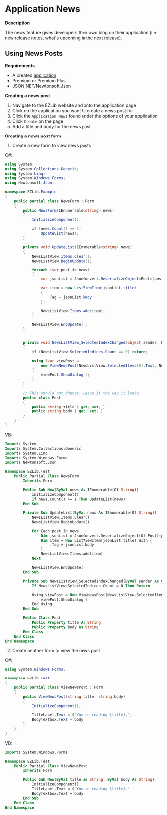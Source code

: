 # Application News

**Description**

The news feature gives developers their own blog on their application (i.e. new release notes, what's upcoming in the next release).

## Using News Posts

__Requirements__
* A created [application](https://ezlib.io/apps/new)
* Premium or Premium Plus
* JSON.NET/Newtonsoft.Json

__Creating a news post__
1. Navigate to the EZLib website and onto the application page
2. Click on the application you want to create a news post for
3. Click the `Application News` found under the options of your application
4. Click `Create` on the page
5. Add a title and body for the news post

__Creating a news post form__
1. Create a new form to view news posts

C#:
```csharp
using System;
using System.Collections.Generic;
using System.Linq;
using System.Windows.Forms;
using Newtonsoft.Json;

namespace EZLib.Example
{
    public partial class NewsForm : Form
    {
        public NewsForm(IEnumerable<string> news)
        {
            InitializeComponent();

            if (news.Count() >= 1)
                UpdateList(news);
        }

        private void UpdateList(IEnumerable<string> news)
        {
            NewsListView.Items.Clear();
            NewsListView.BeginUpdate();

            foreach (var post in news)
            {
                var jsonList = JsonConvert.DeserializeObject<Post>(post);

                var item = new ListViewItem(jsonList.title)
                {
                    Tag = jsonList.body
                };

                NewsListView.Items.Add(item);
            }

            NewsListView.EndUpdate();
        }


        private void NewsListView_SelectedIndexChanged(object sender, EventArgs e)
        {
            if (NewsListView.SelectedIndices.Count == 0) return;

            using (var viewPost =
                new ViewNewsPost(NewsListView.SelectedItems[0].Text, NewsListView.SelectedItems[0].Tag.ToString()))
            {
                viewPost.ShowDialog();
            }
        }

        // This should not change. Leave it the way it looks.
        public class Post
        {
            public string title { get; set; }
            public string body { get; set; }
        }
    }
}
```

VB:
```vb
Imports System
Imports System.Collections.Generic
Imports System.Linq
Imports System.Windows.Forms
Imports Newtonsoft.Json

Namespace EZLib.Test
    Public Partial Class NewsForm
        Inherits Form

        Public Sub New(ByVal news As IEnumerable(Of String))
            InitializeComponent()
            If news.Count() >= 1 Then UpdateList(news)
        End Sub

        Private Sub UpdateList(ByVal news As IEnumerable(Of String))
            NewsListView.Items.Clear()
            NewsListView.BeginUpdate()

            For Each post In news
                Dim jsonList = JsonConvert.DeserializeObject(Of Post)(post)
                Dim item = New ListViewItem(jsonList.title) With {
                    .Tag = jsonList.body
                }
                NewsListView.Items.Add(item)
            Next

            NewsListView.EndUpdate()
        End Sub

        Private Sub NewsListView_SelectedIndexChanged(ByVal sender As Object, ByVal e As EventArgs)
            If NewsListView.SelectedIndices.Count = 0 Then Return

            Using viewPost = New ViewNewsPost(NewsListView.SelectedItems(0).Text, NewsListView.SelectedItems(0).Tag.ToString())
                viewPost.ShowDialog()
            End Using
        End Sub

        Public Class Post
            Public Property title As String
            Public Property body As String
        End Class
    End Class
End Namespace
```

2. Create another form to view the news post

C#:
```csharp
using System.Windows.Forms;

namespace EZLib.Test
{
    public partial class ViewNewsPost : Form
    {
        public ViewNewsPost(string title, string body)
        {
            InitializeComponent();

            TitleLabel.Text = $"You're reading {title}.";
            BodyTextbox.Text = body;
        }
    }
}
```

VB:
```vb
Imports System.Windows.Forms

Namespace EZLib.Test
    Public Partial Class ViewNewsPost
        Inherits Form

        Public Sub New(ByVal title As String, ByVal body As String)
            InitializeComponent()
            TitleLabel.Text = $"You're reading {title}."
            BodyTextbox.Text = body
        End Sub
    End Class
End Namespace
```
